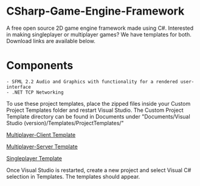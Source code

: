 # CSharp-Game-Engine-Framework
A free open source 2D game engine framework made using C#. Interested in making singleplayer or multiplayer games?
We have templates for both. Download links are available below.

# Components
	- SFML 2.2 Audio and Graphics with functionality for a rendered user-interface
	- .NET TCP Networking



To use these project templates, place the zipped files inside your Custom Project Templates folder and restart Visual Studio.
The Custom Project Template directory can be found in Documents under 
"Documents/Visual Studio (version)/Templates/ProjectTemplates/"

[Multiplayer-Client Template](http://www.mediafire.com/download/fno2clkuyqu3ooo/2D_Multiplayer_Engine_Client.zip)

[Multiplayer-Server Template](http://www.mediafire.com/download/d25ee3u9y733p5k/2D_Multiplayer_Engine_Server.zip)

[Singleplayer Template](http://www.mediafire.com/download/3svtpd2sxl0vadg/2D_Singleplayer_Engine.zip)

Once Visual Studio is restarted, create a new project and select Visual C# selection in Templates. The templates should appear.
